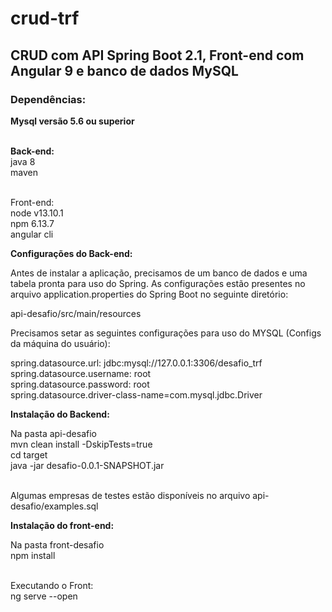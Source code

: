 # crud-trf

<h2>CRUD com API Spring Boot 2.1, Front-end com Angular 9 e banco de dados MySQL</h2>

<h3>Dependências:</h3>

<strong>Mysql versão 5.6 ou superior</strong> </br></br>

<strong>Back-end:</strong></br>
java 8</br>
maven</br></br>

Front-end: </br>
node v13.10.1</br>
npm 6.13.7</br>
angular cli</br>


<strong>Configurações do Back-end:</strong></br>

Antes de instalar a aplicação, precisamos de um banco de dados e uma tabela pronta para uso do Spring. As configurações estão presentes no arquivo application.properties do Spring Boot no seguinte diretório:

api-desafio/src/main/resources</br>

Precisamos setar as seguintes configurações para uso do MYSQL (Configs da máquina do usuário):</br>

spring.datasource.url: jdbc:mysql://127.0.0.1:3306/desafio_trf</br>
spring.datasource.username: root</br>
spring.datasource.password: root</br>
spring.datasource.driver-class-name=com.mysql.jdbc.Driver</br>

<strong>Instalação do Backend:</strong><br/>

Na pasta api-desafio<br/>
mvn clean install -DskipTests=true<br/>
cd target<br/>
java -jar desafio-0.0.1-SNAPSHOT.jar<br/><br/>

Algumas empresas de testes estão disponíveis no arquivo api-desafio/examples.sql<br/>


<strong>Instalação do front-end:</strong><br/>

Na pasta front-desafio<br/>
npm install<br/><br/>

Executando o Front: <br/>
ng serve --open<br/>



